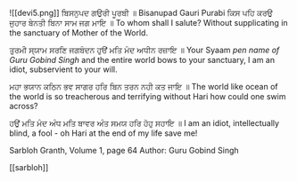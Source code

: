 ![[devi5.png]]
ਬਿਸਨੁਪਦ ਗਉਰੀ ਪੂਰਬੀ ॥ Bisanupad Gauri Purabi 
ਕਿਸ ਪਹਿ ਕਰਉ ਜੁਹਾਰ ਬੇਨਤੀ ਬਿਨਾ ਸਾਮ ਜਗ ਮਾਇ ॥
To whom shall I salute? Without supplicating in the sanctuary of Mother of the World. 

ਤੁਰਮੀ ਸ੍ਯਾਮ ਸਰਣਿ ਜਗਬੰਦਨ ਹੁੳਂ ਮਤਿ ਮੰਦ ਅਧੀਨ ਰਜ਼ਾਇ ॥
Your Syaam *pen name of Guru Gobind Singh* and the entire world bows to your sanctuary, I am an idiot, subservient to your will. 

ਮਹਾ ਭਯਾਨ ਕਠਿਨ ਭਵ ਸਾਗਰ ਹਰਿ ਬਿਨ ਤਰਨ ਨਹੀ ਕਤ ਜਾਇ ॥ 
The world like ocean of the world is so treacherous and terrifying without Hari how could one swim across? 

ਹਉਂ ਮਤਿ ਮੰਦ ਅੰਧ ਮਤਿ ਬਾਵਰ ਅੰਤ ਸਮਯ ਹਰਿ ਹੋਹੁ ਸਹਾਇ ॥
I am an idiot, intellectually blind, a fool - oh Hari at the end of my life save me! 

Sarbloh Granth, Volume 1, page 64
Author: Guru Gobind Singh 


[[sarbloh]]
